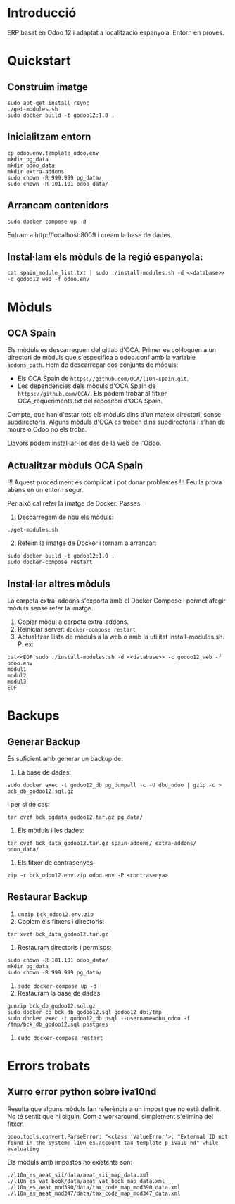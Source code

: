# Introducció

ERP basat en Odoo 12 i adaptat a localització espanyola. Entorn en proves.

# Quickstart

## Construim imatge

```
sudo apt-get install rsync
./get-modules.sh
sudo docker build -t godoo12:1.0 .
```

## Inicialitzam entorn

```
cp odoo.env.template odoo.env
mkdir pg_data
mkdir odoo_data
mkdir extra-addons
sudo chown -R 999.999 pg_data/
sudo chown -R 101.101 odoo_data/
```

## Arrancam contenidors

```
sudo docker-compose up -d
```

Entram a http://localhost:8009 i cream la base de dades.


## Instal·lam els mòduls de la regió espanyola:

```
cat spain_module_list.txt | sudo ./install-modules.sh -d <<database>> -c godoo12_web -f odoo.env
```

# Mòduls 

## OCA Spain

Els mòduls es descarreguen del gitlab d'OCA. Primer es col·loquen a un directori de mòduls que s'especifica a odoo.conf amb la variable `addons_path`. Hem de descarregar dos conjunts de mòduls:

* Els OCA Spain de `https://github.com/OCA/l10n-spain.git`.
* Les dependències dels mòduls d'OCA Spain de `https://github.com/OCA/`. Els podem trobar al fitxer OCA_requeriments.txt del repositori d'OCA Spain.

Compte, que han d'estar tots els mòduls dins d'un mateix directori, sense subdirectoris. Alguns mòduls d'OCA es troben dins subdirectoris i s'han de moure o Odoo no els troba.

Llavors podem instal·lar-los des de la web de l'Odoo.

## Actualitzar mòduls OCA Spain


!!! Aquest procediment és complicat i pot donar problemes !!!
Feu la prova abans en un entorn segur.

Per això cal refer la imatge de Docker. Passes:

1. Descarregam de nou els mòduls:

```
./get-modules.sh
```
2. Refeim la imatge de Docker i tornam a arrancar:

```
sudo docker build -t godoo12:1.0 .
sudo docker-compose restart
```

## Instal·lar altres mòduls

La carpeta extra-addons s'exporta amb el Docker Compose i permet afegir mòduls sense refer la imatge. 

1. Copiar mòdul a carpeta extra-addons.
1. Reiniciar server: `docker-compose restart`
1. Actualitzar llista de mòduls a la web o amb la utilitat install-modules.sh. P. ex: 
```
cat<<EOF|sudo ./install-modules.sh -d <<database>> -c godoo12_web -f odoo.env
modul1
modul2
modul3
EOF
```

# Backups
## Generar Backup

És suficient amb generar un backup de:

1. La base de dades:
```
sudo docker exec -t godoo12_db pg_dumpall -c -U dbu_odoo | gzip -c > bck_db_godoo12.sql.gz
```
i per si de cas:
```
tar cvzf bck_pgdata_godoo12.tar.gz pg_data/
```
1. Els mòduls i les dades:
```
tar cvzf bck_data_godoo12.tar.gz spain-addons/ extra-addons/ odoo_data/
```
1. Els fitxer de contrasenyes
```
zip -r bck_odoo12.env.zip odoo.env -P <contrasenya>
```


## Restaurar Backup


1. `unzip bck_odoo12.env.zip`
1. Copiam els fitxers i directoris:
```
tar xvzf bck_data_godoo12.tar.gz
```
1. Restauram directoris i permisos:
```
sudo chown -R 101.101 odoo_data/
mkdir pg_data
sudo chown -R 999.999 pg_data/
```
1. `sudo docker-compose up -d`
1. Restauram la base de dades:
```
gunzip bck_db_godoo12.sql.gz
sudo docker cp bck_db_godoo12.sql godoo12_db:/tmp
sudo docker exec -t godoo12_db psql --username=dbu_odoo -f /tmp/bck_db_godoo12.sql postgres
```
1. `sudo docker-compose restart`



# Errors trobats

## Xurro error python sobre iva10nd

Resulta que alguns mòduls fan referència a un impost que no està definit. No té sentit que hi siguin. Com a workaround, simplement s'elimina del fitxer.

```
odoo.tools.convert.ParseError: "<class 'ValueError'>: "External ID not found in the system: l10n_es.account_tax_template_p_iva10_nd" while evaluating
```

Els mòduls amb impostos no existents són:

```
./l10n_es_aeat_sii/data/aeat_sii_map_data.xml
./l10n_es_vat_book/data/aeat_vat_book_map_data.xml
./l10n_es_aeat_mod390/data/tax_code_map_mod390_data.xml
./l10n_es_aeat_mod347/data/tax_code_map_mod347_data.xml
```


